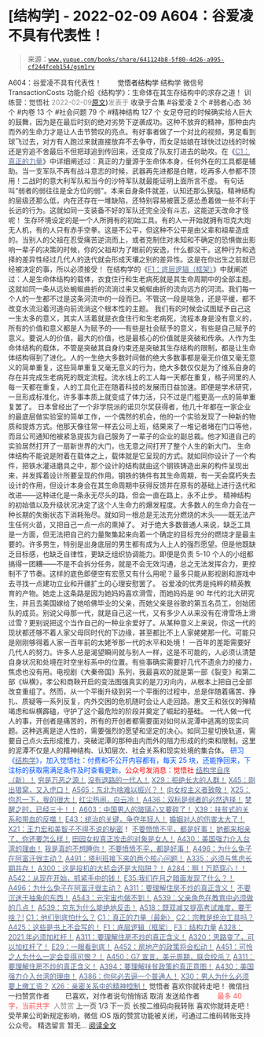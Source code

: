 # [结构学] - 2022-02-09 A604：谷爱凌不具有代表性！

> 来源：[`www.yuque.com/books/share/641124b8-5f80-4d26-a995-cf244fceb154/gsm1rv`](https://www.yuque.com/books/share/641124b8-5f80-4d26-a995-cf244fceb154/gsm1rv)

<ne-p id="520f42f3293818f927861ebbd5b15da4_p_0" data-lake-id="520f42f3293818f927861ebbd5b15da4_p_0"><ne-text id="u20725179" style="color: rgb(51, 51, 51);">A604：谷爱凌不具有代表性！</ne-text></ne-p> <ne-p id="0dfc7416dabc71f0500f36471f2cd32d" data-lake-id="0dfc7416dabc71f0500f36471f2cd32d"><ne-text id="u2d542ed8" ne-fontsize="12" style="color: rgb(255, 255, 255);">原创</ne-text><ne-text id="uc4f852fb" ne-fontsize="14">觉悟者</ne-text><ne-text id="u274df675" ne-fontsize="14">结构学</ne-text></ne-p> <ne-p id="d1f381106eb18c12419089c4d5c6c93a" data-lake-id="d1f381106eb18c12419089c4d5c6c93a"><ne-text id="u3c4d7fcc" ne-fontsize="14" ne-bold="true" style="color: rgb(51, 51, 51);">结构学</ne-text></ne-p> <ne-p id="7d6d67ff089dce9a3c790b43b34842ef" data-lake-id="7d6d67ff089dce9a3c790b43b34842ef"><ne-text id="udd48fa4b" ne-fontsize="14" style="color: rgb(51, 51, 51);">微信号</ne-text><ne-text id="u92aad5a3" ne-fontsize="14" style="color: rgb(51, 51, 51);">TransactionCosts</ne-text></ne-p> <ne-p id="3644223e8f2f98c6021dd23dc7c4708a" data-lake-id="3644223e8f2f98c6021dd23dc7c4708a"><ne-text id="u2f3159c8" ne-fontsize="14" style="color: rgb(51, 51, 51);">功能介绍</ne-text><ne-text id="u6f04ce1f" ne-fontsize="14" style="color: rgb(51, 51, 51);">《结构学》：生命体在其生存结构中的求存之道！ 训练营：觉悟社</ne-text></ne-p> <ne-p id="d7b29a7bda6039287215f0efd9fdaa60" data-lake-id="d7b29a7bda6039287215f0efd9fdaa60"><ne-text id="uc245ac34" style="color: rgb(140, 140, 140);">2022-02-09</ne-text>[<ne-text id="u905645fe" ne-fontsize="14">原文</ne-text>](https://mp.weixin.qq.com/s?__biz=MzIzMDYwOTM0Mg==&mid=2247486966&idx=1&sn=d895c3dd73e7225c522a5a4f7190360b&chksm=e8b19527dfc61c314036b478cec8f7718de3ce7d42f2b167241cd1bfba9f5992c15e9c36252d#rd))<ne-text id="u2ec0c6c9" ne-fontsize="14" style="color: rgb(140, 140, 140);">发表于</ne-text></ne-p> <ne-p id="7e6ca3120f6e06c46208e5f6e92df380" data-lake-id="7e6ca3120f6e06c46208e5f6e92df380"><ne-text id="u683c4a0b" style="color: rgb(51, 51, 51);">收录于合集</ne-text></ne-p> <ne-p id="52fe2901dcfeb8ffd5c6550ea3f1e429" data-lake-id="52fe2901dcfeb8ffd5c6550ea3f1e429"><ne-text id="u44882c20" style="color: rgb(51, 51, 51);">#谷爱凌 2 个</ne-text></ne-p> <ne-p id="2d959903e8e51e3474cd0b7da34cb102" data-lake-id="2d959903e8e51e3474cd0b7da34cb102"><ne-text id="ua6e49778" style="color: rgb(51, 51, 51);">#弱者心态 36 个</ne-text></ne-p> <ne-p id="f1b75b897ef05ccde48ee9357b05ec18" data-lake-id="f1b75b897ef05ccde48ee9357b05ec18"><ne-text id="ua1b8b30f" style="color: rgb(51, 51, 51);">#内卷 13 个</ne-text></ne-p> <ne-p id="d59dac687099d281688d087fcc1c21f5" data-lake-id="d59dac687099d281688d087fcc1c21f5"><ne-text id="uc057d778" style="color: rgb(51, 51, 51);">#社会问题 79 个</ne-text></ne-p> <ne-p id="b1d11bc250607e25050926253c47dcea" data-lake-id="b1d11bc250607e25050926253c47dcea"><ne-text id="uf3fae232" style="color: rgb(51, 51, 51);">#精神结构 127 个</ne-text></ne-p> <ne-p id="e5995e69f0fc8eda21f30c263e92e3bc" data-lake-id="e5995e69f0fc8eda21f30c263e92e3bc"><ne-text id="ue820540a" style="color: rgb(51, 51, 51);">女足夺冠的时候确实给人巨大的鼓舞，因为是在最后时刻的绝对劣势下逆袭成功。这种不放弃的精神，那种由内而外的生命力才是让人击节赞叹的亮点。有好事者做了一个对比的视频，男足看到球飞过去，对方有人跑过来就直接放弃不去争夺，而女足姑娘在球快过边线的时候还是穷追不舍最后不但把球追到传回来，还变成了队友打进去的助攻。在《</ne-text>[<ne-text id="uf26ec873" style="color: rgb(87, 107, 149);">C1：真正的力量</ne-text>](http://mp.weixin.qq.com/s?__biz=MzAxNDk1NjI2Mw==&mid=2247485209&idx=1&sn=d7b335d2c9632363c72de85ce7834b3e&chksm=9b8a2491acfdad87ae308d74534ec4def57980a2b1db88ffe56ac03e4d76ea55e7eab2343097&scene=21#wechat_redirect)<ne-text id="u066ac283" style="color: rgb(51, 51, 51);">》中详细阐述过：真正的力量源于生命体本身，任何外在的工具都是辅助。当一支军队不再有战斗意志的时候，武器再先进都是白瞎，吃再多人参都不顶用！二战时的意大利军队和当今的沙特军队就最能证明上面所言不虚。</ne-text></ne-p> <ne-p id="4f69cb2379bb36a7ed0f245195329e6b" data-lake-id="4f69cb2379bb36a7ed0f245195329e6b"><ne-text id="u67a08413" style="color: rgb(51, 51, 51);">有句话叫“弱者的弱往往是全方位的弱"。本来自身条件就差，认知还那么狭隘，精神结构的层级还那么低，内在还存在一堆缺陷，还特别容易被匮乏感怂恿着做一些不利于长远的行为。这就如同一支装备不好的军队还完全没有斗志，这能逆天改命才怪呢！</ne-text></ne-p> <ne-p id="97b4c7e944d29abde46fc4badc5f9498" data-lake-id="97b4c7e944d29abde46fc4badc5f9498"><ne-text id="uce1b9807" style="color: rgb(51, 51, 51);">生存环境设定的是一个人所拥有的初始工具。有的人一开始就拥有坦克大炮无人机，有的人只有赤手空拳。这是不公平，但这种不公平是由父辈和祖辈造成的。当别人的父祖在忍受痛苦逆流而上，或者克制住对未知和不确定的恐惧做出影响一辈子的决策的时候，你的父祖却为了眼前的安逸，什么都没干。这种行为和选择的差异性经过几代人的迭代就会形成天壤之别的差异性。这是在你出生之前就已经被决定的事，所以必须接受！</ne-text></ne-p> <ne-p id="ba3a485b98ce005c5267307be7ed6af3" data-lake-id="ba3a485b98ce005c5267307be7ed6af3"><ne-text id="u11eb31aa" style="color: rgb(51, 51, 51);">在结构学的《</ne-text>[<ne-text id="ube9ee447" style="color: rgb(87, 107, 149);">F1：底层逻辑（框架）</ne-text>](http://mp.weixin.qq.com/s?__biz=MzAxNDk1NjI2Mw==&mid=2247485072&idx=1&sn=83d919c9e3bf71d25978a97c8d4c8aa6&chksm=9b8a2518acfdac0ea8a0f84382cc7c0a26d1ac3664d76c6365aee67ac4ebcac1bf280c060249&scene=21#wechat_redirect)<ne-text id="ubaab27fd" style="color: rgb(51, 51, 51);">》中就阐述过：人是生命体结构的载体，衣食住行和生老病死就是其生命周期中的全部主题。这就如同一条从远处蜿蜒曲折的流淌过来又蜿蜒曲折的流向远方的河流。我们每一个人的一生都不过是这条河流中的一段而已。不管这一段是喘急，还是平缓，都不改变水流沿着河道向前流淌这个根本性的主题。</ne-text></ne-p> <ne-p id="dd476ff855e702a9022c7cf38ca30cb5" data-lake-id="dd476ff855e702a9022c7cf38ca30cb5"><ne-text id="ufc5a977f" style="color: rgb(51, 51, 51);">我们有的时候会试图赋予自己这一生太多的意义，其实人活着就是衣食住行和生老病死，流程本身是没有意义的，所有的价值和意义都是人为赋予的——有些是社会赋予的意义，有些是自己赋予的意义。要说人的价值，最大的价值，也是最核心的价值就是突破和传承。人作为生命体结构的载体，不管是突破其自身约束还是突破其生存结构的限制，都是让生命体结构得到了进化。人的一生绝大多数时间做的绝大多数事都是毫无价值又毫无意义的简单重复，这些简单重复又毫无意义的行为，绝大多数仅仅是为了维系自身的存在并完成生老病死的既定流程。流水线上的工人每一天都在重复，格子间里的人每一天都在重复，人的工具化正在随着科技的发展而日益加速。即便是学术研究，一旦形成标准化，许多事本质上就变成了体力活，只不过是门槛更高一点的简单重复罢了。</ne-text></ne-p> <ne-p id="d4e179099d2ceee4193336c07ef8fd48" data-lake-id="d4e179099d2ceee4193336c07ef8fd48"><ne-text id="u454aebf3" style="color: rgb(51, 51, 51);">日本曾经出了一个非学院派的诺贝尔奖获得者，他几十年都在一家企业的最底层做实验室的简单工作，一个偶然的机会，他的一个实验发现了一种新的物质和提炼方式。他那天像往常一样去公司上班，结果来了一堆记者堵在门口等他，而且公司通知他被紧急提拔为自己服务了一辈子的企业的副总裁。他才知道自己的实验居然打开了一扇新世界的大门，也无意之间打开了整个人生的新大门。</ne-text></ne-p> <ne-p id="00b3dfcf39656472d28ab71be64880a5" data-lake-id="00b3dfcf39656472d28ab71be64880a5"><ne-text id="ud6c72892" style="color: rgb(51, 51, 51);">生命体结构不能说是附着在载体之上，载体就是它呈现的方式。就如同你设计了一个构件，把铁水灌进磨具之中，那个设计的结构就由这个钢铁铸造出来的构件呈现出来，并发挥着设计所要呈现的作用。钢铁的铸件有其生命周期，有一天会腐朽失去设计的作用，但设计本身会在其生命周期中获得反馈并在原有的基础上进行迭代和改进——这种进化是一条永无尽头的路，但会一直在路上，永不止步。</ne-text></ne-p> <ne-p id="730bf7a79de370e4fd4de4a7d63ff468" data-lake-id="730bf7a79de370e4fd4de4a7d63ff468"><ne-text id="u3571173e" style="color: rgb(51, 51, 51);">精神结构的初始值以及升级状况决定了这个人生命力的爆发程度。大多数人的生命力会在一种长期的失衡状态下消耗殆尽。就如同一根总是无法充分燃烧的木头——既无法产生任何火苗，又把自己一点一点的熏掉了。</ne-text></ne-p> <ne-p id="8ba4dbc530da76bc0ed850e096d299d7" data-lake-id="8ba4dbc530da76bc0ed850e096d299d7"><ne-text id="u2e92f7f6" style="color: rgb(51, 51, 51);">对于绝大多数普通人来说，缺乏工具是一方面，但无法把自己的力量聚集起来向着一个确定的目标充分的燃烧才是最主要的。许多男生，特别是出身底层的男生都有成为人上人的强烈愿望。但是他既缺乏目标感，也缺乏自律性，更缺乏组织协调能力。即便是负责 5-10 个人的小组都搞得一团糟——不是不会拆分任务，就是不会无效沟通，总之无法发挥合力，更控制不了节奏。这样的底色即便空有宏愿又有什么用呢？最多只能从影视剧和游戏中去寻找一点建功立业和开疆扩土的心理安慰罢了。</ne-text></ne-p> <ne-p id="8ad83989a757e860e0922e8bae7fe2b2" data-lake-id="8ad83989a757e860e0922e8bae7fe2b2"><ne-text id="ufa38e53d" style="color: rgb(51, 51, 51);">谷爱凌的优秀是纯粹的精英教育的产物。她走上这条路是因为她妈妈喜欢滑雪，而她妈妈是 90 年代的北大研究生，并且去美国嫁给了她哈佛毕业的父亲，而她父亲是谷歌的第五名员工，创始团队的成员。别说父母那一代，就是自己这一代，又有多少人从来没有在滑雪场上滑过雪？更别说把这个当作自己的一种业余爱好了。从某种意义上来说，你这一代的现状都还够不着人家父母同时代的下边缘，甚至都比不上人家姥姥那一代。可能只是刚刚够得着人家一百年前的太姥爷那一代的水平和处境！</ne-text></ne-p> <ne-p id="d8d4cd73e03f6a4742d720bf4b741ee9" data-lake-id="d8d4cd73e03f6a4742d720bf4b741ee9"><ne-text id="u31715e95" style="color: rgb(51, 51, 51);">一百年的差距需要好几代人的努力。许多人总是渴望瞬间就与别人一样，这是不可能的，人必须认清楚自身状况和处境在时空坐标系中的位置。有些事确实需要好几代不遗余力的接力，焦虑也没有用。电视剧《大秦帝国》系列，我最喜欢的就是第一部《裂变》和第二部《纵横》，孝公和商鞅开启的变法图强真实的是刀刃向内，从根本上把自己全部改变重组了。然而，从一个平衡升级到另一个平衡的过程中，总是伴随着痛苦、挣扎、质疑等一系列反复，内外交困的危机随时会让人走回路。惠文王和张仪的殚精竭虑和纵横霹磕，守护了这个最危险的阶段并奠定了崛起的基础。</ne-text></ne-p> <ne-p id="0db53f3f7b901f6960ccb9d22a30d639" data-lake-id="0db53f3f7b901f6960ccb9d22a30d639"><ne-text id="u8bf48f08" ne-bold="true" style="color: rgb(51, 51, 51);">一代人做一代人的事，开创者是痛苦的，所有的开创者都需要面对如何从泥潭中逃离的现实问题。这种逃离是逆人性的，需要强烈的愿望和坚定的决心。如同卫星切换轨道，需要自己点火去形成推力，突破泥潭的那种由内而外的阻力形成的约束和限制。这里的泥潭不仅是人的精神结构、认知层次、社会关系和现实处境的集合体。</ne-text></ne-p> <ne-p id="d13e1fc14aa45de0a621cf876d592853" data-lake-id="d13e1fc14aa45de0a621cf876d592853"><ne-text id="u59389688" ne-bold="true" style="color: rgb(0, 82, 255);">研习《</ne-text>[<ne-text id="ua1c6e160" ne-bold="true" style="color: rgb(87, 107, 149);">结构学</ne-text>](https://mp.weixin.qq.com/mp/appmsgalbum?action=getalbum&album_id=1318317199878225920&__biz=MzAxNDk1NjI2Mw==#wechat_redirect)<ne-text id="u72b18d0d" ne-bold="true" style="color: rgb(0, 82, 255);">》，加入觉悟社：付费和不公开内容都有，每天 25 块，还能挣回来，下注标的获取需满足条件及时查看更新。</ne-text><ne-text id="u4453a535" ne-bold="true" style="color: rgb(255, 0, 0);">公众号发消息：觉悟社</ne-text></ne-p>  <ne-p id="2013de720f57aa74e5446dad0f7c785b" data-lake-id="2013de720f57aa74e5446dad0f7c785b"><ne-card data-card-name="image" data-card-type="inline" id="bSBaR" data-event-boundary="card" style="color: rgb(51, 51, 51);"><ne-p id="52359d1e2674d2cc56b759218c8d6627" data-lake-id="52359d1e2674d2cc56b759218c8d6627">[<ne-text id="u6c4a751b" ne-bold="true" style="color: rgb(87, 107, 149);">结构学自序（新）！</ne-text>](http://mp.weixin.qq.com/s?__biz=MzIzMDYwOTM0Mg==&mid=2247485283&idx=1&sn=aa2b8554b8e5040f8f959636feaa06a3&chksm=e8b19fb2dfc616a430aa381b8da0815311244e694a69809cd92d0602ac34cfe5f1f419b3745e&scene=21#wechat_redirect)</ne-p> <ne-p id="f3ed8cee5a80ef1076c38d0eef31e636" data-lake-id="f3ed8cee5a80ef1076c38d0eef31e636">[<ne-text id="ue6d319ee" style="color: rgb(87, 107, 149);">穷是万恶之源！</ne-text>](http://mp.weixin.qq.com/s?__biz=MzAxNDk1NjI2Mw==&mid=2247483823&idx=1&sn=e54ebe9891b302dc0bf1815c76ccf8b7&chksm=9b8a2227acfdab31a05e273addd9159d4b8263d58d3c58bf214841c8189157519719c3427306&scene=21#wechat_redirect)</ne-p> <ne-p id="d48016337382b954d15fc00b7192b5ff" data-lake-id="d48016337382b954d15fc00b7192b5ff">[<ne-text id="ua469d6d2" style="color: rgb(87, 107, 149);">没有退路的一代人！</ne-text>](http://mp.weixin.qq.com/s?__biz=MzAxNDk1NjI2Mw==&mid=2247486533&idx=1&sn=a0d5cce0656aad467148e0642eb85a00&chksm=9b8a2fcdacfda6db79857186e953a089baf1fb678b2b071cf101c5a26e7fb9768474c94243ca&scene=21#wechat_redirect)</ne-p> <ne-p id="d91b062a063a8c89cf5ddc3f797f8ab9" data-lake-id="d91b062a063a8c89cf5ddc3f797f8ab9">[<ne-text id="u253f4776" style="color: rgb(87, 107, 149);">X29：拒绝长大的人群！</ne-text>](http://mp.weixin.qq.com/s?__biz=MzAxNDk1NjI2Mw==&mid=2247487734&idx=1&sn=406322eea52d5ed24ebaf979fdf714c1&chksm=9b8a337eacfdba688c7e6a511a417ec4d9a03b13d1bdb5c91e6ef37e9a7b747460354e0b0e8e&scene=21#wechat_redirect)</ne-p> <ne-p id="bd80f52d1e58c191a1ff81258cec1d90" data-lake-id="bd80f52d1e58c191a1ff81258cec1d90">[<ne-text id="u2f13bf89" style="color: rgb(87, 107, 149);">X45：刚出狼窝，又入虎口！</ne-text>](http://mp.weixin.qq.com/s?__biz=MzIzMDYwOTM0Mg==&mid=2247486954&idx=1&sn=64057c0c18082933600be972c2031139&chksm=e8b1953bdfc61c2df1b3c17fe8416e975e6f3a2bece068540adc6de643aa8e670b0393ba5c1d&scene=21#wechat_redirect)</ne-p> <ne-p id="b64d1d9aa493fbd7cccdf618cce02671" data-lake-id="b64d1d9aa493fbd7cccdf618cce02671">[<ne-text id="u4c5fe67b" style="color: rgb(87, 107, 149);">A565：东北为啥难以振兴？！</ne-text>](http://mp.weixin.qq.com/s?__biz=MzAxNDk1NjI2Mw==&mid=2247487834&idx=1&sn=15ef2b4f3f81c4a67f5bc0256f5cb776&chksm=9b8a32d2acfdbbc4cd9c76535f994c4bb53ad6b3e74f367231b7e7465a88541ec7bb77237c42&scene=21#wechat_redirect)</ne-p> <ne-p id="ed0e158c61da7ca8ea6dc7d656ce4b54" data-lake-id="ed0e158c61da7ca8ea6dc7d656ce4b54">[<ne-text id="ua49b5596" style="color: rgb(87, 107, 149);">向女权主义者致敬！</ne-text>](http://mp.weixin.qq.com/s?__biz=MzIzMDYwOTM0Mg==&mid=2247485914&idx=1&sn=cb260e0cec6b1e24661013278d412581&chksm=e8b1910bdfc6181d9f5f293493e2505dcec25647d0521d5ec62f92be5e32c04d0927583b6eb1&scene=21#wechat_redirect)</ne-p> <ne-p id="8de6a5d3c94a189f37f54394c517870f" data-lake-id="8de6a5d3c94a189f37f54394c517870f">[<ne-text id="u849d30ce" ne-bold="true" style="color: rgb(87, 107, 149);">X25：你忍一下，我的很大！</ne-text>](http://mp.weixin.qq.com/s?__biz=MzAxNDk1NjI2Mw==&mid=2247487691&idx=1&sn=25bf18fb0375ec81c4b02f06b4829131&chksm=9b8a3343acfdba55113abce1ada59a203e08f7fee28d62767bfede2ce6e1bf3ace451af06adf&scene=21#wechat_redirect)</ne-p> <ne-p id="f0ac0ec0cd55bdf00afb7d80f024fe05" data-lake-id="f0ac0ec0cd55bdf00afb7d80f024fe05">[<ne-text id="u86da66eb" ne-bold="true" style="color: rgb(87, 107, 149);">红尘热闹，白云冷！</ne-text>](http://mp.weixin.qq.com/s?__biz=MzAxNDk1NjI2Mw==&mid=2247486913&idx=1&sn=6b387c24eb6d5e30ed150e13eded77a1&chksm=9b8a2e49acfda75fdfcfe0a7770792cdd85568a9ecb1bd9b67508b29df853aaba08bf27356d5&scene=21#wechat_redirect)</ne-p> <ne-p id="c6d891a53c78e3aef3512a378d0f5a94" data-lake-id="c6d891a53c78e3aef3512a378d0f5a94">[<ne-text id="u72e0fff5" ne-bold="true" style="color: rgb(87, 107, 149);">A436：双标是弱者的必然选择！</ne-text>](http://mp.weixin.qq.com/s?__biz=MzIzMDYwOTM0Mg==&mid=2247485909&idx=1&sn=c64a96a6f11c7ff756ce005441035200&chksm=e8b19104dfc61812546950789d22fe83ba04b34c72337fb6dc6041ec4dfa6c2c9ec3005f80c5&scene=21#wechat_redirect)</ne-p> <ne-p id="7a7fb1995086540b374e4ed53127f50f" data-lake-id="7a7fb1995086540b374e4ed53127f50f">[<ne-text id="ud59dbda3" ne-bold="true" style="color: rgb(87, 107, 149);">梦醒之时，已经三十！</ne-text>](http://mp.weixin.qq.com/s?__biz=MzIzMDYwOTM0Mg==&mid=2247484378&idx=1&sn=e3a058584a13d7a5267315113964280d&chksm=e8b19b0bdfc6121df4af4b77d2d826fd0f4132ccfdee48132ce8cf86eb1ba45b898be83d1dc7&scene=21#wechat_redirect)[<ne-text id="u6bde809f" style="color: rgb(87, 107, 149);">！</ne-text>](http://mp.weixin.qq.com/s?__biz=MzAxNDk1NjI2Mw==&mid=2247486952&idx=1&sn=698aec6916d2eca5e758c25c4c634346&chksm=9b8a2e60acfda776b80a4f2f0d5c2fe4921fc821cdf029fa9d2fdc52fd708fc5a0b980d5d3d0&scene=21#wechat_redirect)</ne-p> <ne-p id="d44e6091456fe97503a80ed1ef6f6b4e" data-lake-id="d44e6091456fe97503a80ed1ef6f6b4e">[<ne-text id="u4b53cd64" style="color: rgb(87, 107, 149);">A603：中国男人的玻璃心又要碎了！</ne-text>](http://mp.weixin.qq.com/s?__biz=MzIzMDYwOTM0Mg==&mid=2247486952&idx=1&sn=133e1c02134415ac15a0f76599bf969c&chksm=e8b19539dfc61c2f0addaa34fd5564165dffd65bfe9f4c62446cff56e4375bd69d303ba66a73&scene=21#wechat_redirect)</ne-p> <ne-p id="6a66a819e461d2ac410de9bd1c70e69e" data-lake-id="6a66a819e461d2ac410de9bd1c70e69e">[<ne-text id="u8b2555cc" style="color: rgb(87, 107, 149);">X39：扶贫式的关系和带血的反噬！</ne-text>](http://mp.weixin.qq.com/s?__biz=MzAxNDk1NjI2Mw==&mid=2247487823&idx=1&sn=2add0df28f12101176ece7bbdd18f01b&chksm=9b8a32c7acfdbbd1c06dcbfe21683ef82c6770a1ca7f1035833f7a6683dba546fced92103560&scene=21#wechat_redirect)</ne-p> <ne-p id="0721b09e1672f524296e3ea26c12a576" data-lake-id="0721b09e1672f524296e3ea26c12a576">[<ne-text id="u5eef4609" style="color: rgb(87, 107, 149);">E43：统治的关键，争夺年轻人！</ne-text>](http://mp.weixin.qq.com/s?__biz=MzAxNDk1NjI2Mw==&mid=2247487815&idx=1&sn=84f963d6fb37f4f4ae70bb92b60488ae&chksm=9b8a32cfacfdbbd9aeb7089e2d38899684a97159afe1b1f220e3ca472cc321442bf52e5606dd&scene=21#wechat_redirect)</ne-p> <ne-p id="a81707add4b179bbec8c515dbec534c6" data-lake-id="a81707add4b179bbec8c515dbec534c6">[<ne-text id="u08db101f" style="color: rgb(87, 107, 149);">婚姻对人的伤害太大了！</ne-text>](http://mp.weixin.qq.com/s?__biz=MzAxNDk1NjI2Mw==&mid=2247487796&idx=1&sn=d28ec342a60e8f8e74c96b548770eb7d&chksm=9b8a32bcacfdbbaaa3c33780116e1353dadb8f5bcdc93ce019a77554980c845e8319c4f432b4&scene=21#wechat_redirect)</ne-p> <ne-p id="ccf435ec16018745ad70216c0619816a" data-lake-id="ccf435ec16018745ad70216c0619816a">[<ne-text id="u481aa1e2" style="color: rgb(87, 107, 149);">X21：王力宏和美智子不得不说的秘密</ne-text>](http://mp.weixin.qq.com/s?__biz=MzAxNDk1NjI2Mw==&mid=2247487666&idx=1&sn=433b7a0997c277c09f3605796de5551e&chksm=9b8a333aacfdba2c584b5a5d0dacbd731be4e8789e0f949f8b2ea15507f108b465eb9e3ceafb&scene=21#wechat_redirect)<ne-text id="uc5b290c4" style="color: rgb(51, 51, 51);">！</ne-text></ne-p> <ne-p id="e20e5b71cd8bb8ee9925c88223fc0ea0" data-lake-id="e20e5b71cd8bb8ee9925c88223fc0ea0">[<ne-text id="u19dddca0" ne-bold="true" style="color: rgb(87, 107, 149);">不要愤愤不平，都是好事！</ne-text>](http://mp.weixin.qq.com/s?__biz=MzAxNDk1NjI2Mw==&mid=2247487130&idx=1&sn=b21138d85455f5692aaf039038c78342&chksm=9b8a2d12acfda404a2b67fe4d446ee0f2805ad64a8b8004902934600fd731191e140df6ac19a&scene=21#wechat_redirect)</ne-p> <ne-p id="769579d57ef9b006b94890898f66e45f" data-lake-id="769579d57ef9b006b94890898f66e45f">[<ne-text id="u0ff3b323" ne-bold="true" style="color: rgb(87, 107, 149);">她都来相亲了，你还要怎么样！</ne-text>](http://mp.weixin.qq.com/s?__biz=MzAxNDk1NjI2Mw==&mid=2247486952&idx=1&sn=698aec6916d2eca5e758c25c4c634346&chksm=9b8a2e60acfda776b80a4f2f0d5c2fe4921fc821cdf029fa9d2fdc52fd708fc5a0b980d5d3d0&scene=21#wechat_redirect)</ne-p> <ne-p id="a467dd54411092e779f1920b3337179f" data-lake-id="a467dd54411092e779f1920b3337179f">[<ne-text id="u31ee411e" ne-bold="true" style="color: rgb(87, 107, 149);">田园女权真正攻击的对象是女人！</ne-text>](http://mp.weixin.qq.com/s?__biz=MzIzMDYwOTM0Mg==&mid=2247486412&idx=1&sn=5dd3e8b2a759838d739e6d61ebab2eab&chksm=e8b1931ddfc61a0bf6f81cd2a9a9232ea8ce86528a8eea66c6635180e8678b819ebb38b4cb86&scene=21#wechat_redirect)</ne-p> <ne-p id="d0add5250b2863bc476daf96e92f557d" data-lake-id="d0add5250b2863bc476daf96e92f557d">[<ne-text id="ucd0b7f79" ne-bold="true" style="color: rgb(87, 107, 149);">A430：美国强力介入台湾的理由！</ne-text>](http://mp.weixin.qq.com/s?__biz=MzIzMDYwOTM0Mg==&mid=2247486587&idx=1&sn=e14d4403bb13c441596f09add1b5f27c&chksm=e8b194aadfc61dbcab0c1d70249910161f8c77b0163ac8278dfe5c2f817d2bb2a3ac3e7ddf89&scene=21#wechat_redirect)</ne-p> <ne-p id="43e8efa33d724919403b61ec50b6f2b5" data-lake-id="43e8efa33d724919403b61ec50b6f2b5">[<ne-text id="ua2e944ab" style="color: rgb(87, 107, 149);">我是真的不想睡你！</ne-text>](http://mp.weixin.qq.com/s?__biz=MzAxNDk1NjI2Mw==&mid=2247487023&idx=1&sn=66d63e9f199deee86afff0f76a959c91&chksm=9b8a2da7acfda4b17ebf27c87c446049d0b8c557303b850a69ac971d8cdfcc91e41c0e6d3fcb&scene=21#wechat_redirect)</ne-p> <ne-p id="2a8de45a5d84311f28a4b253ca3fa4ef" data-lake-id="2a8de45a5d84311f28a4b253ca3fa4ef">[<ne-text id="u2d414943" style="color: rgb(87, 107, 149);">不要愤愤不平，都是好事！</ne-text>](http://mp.weixin.qq.com/s?__biz=MzAxNDk1NjI2Mw==&mid=2247487130&idx=1&sn=b21138d85455f5692aaf039038c78342&chksm=9b8a2d12acfda404a2b67fe4d446ee0f2805ad64a8b8004902934600fd731191e140df6ac19a&scene=21#wechat_redirect)</ne-p> <ne-p id="9dbf4c3a40885d8f3b3c089e87e1876d" data-lake-id="9dbf4c3a40885d8f3b3c089e87e1876d">[<ne-text id="uf8a2e13a" ne-bold="true" style="color: rgb(87, 107, 149);">A496：为什么兔子在阿富汗很主动？</ne-text>](http://mp.weixin.qq.com/s?__biz=MzIzMDYwOTM0Mg==&mid=2247486278&idx=1&sn=40d09857088bebd3c70bec1c7a500f06&chksm=e8b19397dfc61a810125242c8e395330f934390eb50bd54053ecd3f31ddc91de4e429c0f693a&scene=21#wechat_redirect)</ne-p> <ne-p id="fa4ffb1faad0a04638b2462991fa04c3" data-lake-id="fa4ffb1faad0a04638b2462991fa04c3">[<ne-text id="u4af47b17" ne-bold="true" style="color: rgb(87, 107, 149);">A491：塔利班接下来的两个核心问题！</ne-text>](http://mp.weixin.qq.com/s?__biz=MzAxNDk1NjI2Mw==&mid=2247487097&idx=1&sn=fd7abf4ba489928b7b810d20cbec7dc9&chksm=9b8a2df1acfda4e7ce05f7c03df131e9d266d960945c436b89b871744b21cc352bf3cb668486&scene=21#wechat_redirect)</ne-p> <ne-p id="e1e3ffdad7c6d1eb8ddb0b92d082b943" data-lake-id="e1e3ffdad7c6d1eb8ddb0b92d082b943">[<ne-text id="ub57084ad" ne-bold="true" style="color: rgb(87, 107, 149);">A335：必须与焦虑长期共存！</ne-text>](http://mp.weixin.qq.com/s?__biz=MzIzMDYwOTM0Mg==&mid=2247485165&idx=1&sn=f3f0957c63fa549b288f00c8b117162e&chksm=e8b19e3cdfc6172a188000afd2b522144a04ba774169824cad2067d93b5365537ff0644f6b9f&scene=21#wechat_redirect)</ne-p> <ne-p id="e1304391c12bae36c68fd4ff031554f9" data-lake-id="e1304391c12bae36c68fd4ff031554f9">[<ne-text id="u6bcf9f84" ne-bold="true" style="color: rgb(87, 107, 149);">A300：这是投机的大机会还是大陷阱？！</ne-text>](http://mp.weixin.qq.com/s?__biz=MzIzMDYwOTM0Mg==&mid=2247484882&idx=1&sn=b103029f41e3aede94e1a45d035cd9ac&chksm=e8b19d03dfc614153863f37ca3f9204b451e2c02ad5ca8680c120e2458e628e5329c76b2d42c&scene=21#wechat_redirect)</ne-p> <ne-p id="1884121704b8685c7e77a1d717967e9e" data-lake-id="1884121704b8685c7e77a1d717967e9e">[<ne-text id="u780ee9aa" ne-bold="true" style="color: rgb(87, 107, 149);">A284：啊！万箭穿心！！</ne-text>](http://mp.weixin.qq.com/s?__biz=MzIzMDYwOTM0Mg==&mid=2247484966&idx=1&sn=a814f2c1b14425d45f9921f7c08bcec5&chksm=e8b19ef7dfc617e131146f6675328e5088faaae0daa64da92af48b28c8cf19aedceb7a43e40b&scene=21#wechat_redirect)</ne-p> <ne-p id="88814adc4c04acdbe0b9a3c40ed64d90" data-lake-id="88814adc4c04acdbe0b9a3c40ed64d90">[<ne-text id="udb213c91" ne-bold="true" style="color: rgb(87, 107, 149);">A542：从现在开始，抓紧手中的钱！</ne-text>](http://mp.weixin.qq.com/s?__biz=MzIzMDYwOTM0Mg==&mid=2247486640&idx=1&sn=a96afa7d2b698e33240735ea8d7671f7&chksm=e8b19461dfc61d77a4afce11ecc7558b8d7ff5d495a78bcb609e3eed5c70bcbed5f3d6a66023&scene=21#wechat_redirect)</ne-p> <ne-p id="2546fb4868dbb7741812e78b0d4eb8a7" data-lake-id="2546fb4868dbb7741812e78b0d4eb8a7">[<ne-text id="u98a2509e" ne-bold="true" style="color: rgb(87, 107, 149);">E35:我们在月之暗面发现了什么？！</ne-text>](http://mp.weixin.qq.com/s?__biz=MzIzMDYwOTM0Mg==&mid=2247486632&idx=1&sn=170aeff87eb36dce354c8b2437f4b27f&chksm=e8b19479dfc61d6f08e6492954a528f20387fe2fa925747cf2b504d2bc69084f24495e972e41&scene=21#wechat_redirect)</ne-p> <ne-p id="e603f67be53339487261334360e0154e" data-lake-id="e603f67be53339487261334360e0154e">[<ne-text id="u987d4765" ne-bold="true" style="color: rgb(87, 107, 149);">A496：为什么兔子在阿富汗很主动？</ne-text>](http://mp.weixin.qq.com/s?__biz=MzIzMDYwOTM0Mg==&mid=2247486278&idx=1&sn=40d09857088bebd3c70bec1c7a500f06&chksm=e8b19397dfc61a810125242c8e395330f934390eb50bd54053ecd3f31ddc91de4e429c0f693a&scene=21#wechat_redirect)</ne-p> <ne-p id="0d5afdeaac7583d85ede8b69e4ccfc9f" data-lake-id="0d5afdeaac7583d85ede8b69e4ccfc9f">[<ne-text id="u5ee8d1d7" ne-bold="true" style="color: rgb(87, 107, 149);">A311：要理解住房不炒的真正含义！</ne-text>](http://mp.weixin.qq.com/s?__biz=MzIzMDYwOTM0Mg==&mid=2247484959&idx=1&sn=090583ec50bfd9febec1de463c2672f6&chksm=e8b19ecedfc617d8629080f6745c8de013cfe875de26eef6767b2d5c10782650223ed15f807b&scene=21#wechat_redirect)</ne-p> <ne-p id="527499a51eb34aff3ad35251b6f3a101" data-lake-id="527499a51eb34aff3ad35251b6f3a101">[<ne-text id="u22333e0a" style="color: rgb(87, 107, 149);">不要沉迷于抽象的东西！</ne-text>](http://mp.weixin.qq.com/s?__biz=MzAxNDk1NjI2Mw==&mid=2247487527&idx=1&sn=e24c2dd98e5f9883c8dce2a1e7bb80df&chksm=9b8a33afacfdbab921e90b3eafc3618176a35da53c53bb51f2ef2f9a98e87d05949a4b0ad69b&scene=21#wechat_redirect)</ne-p> <ne-p id="8b8b81cfd162631e3148ff3e4c59b516" data-lake-id="8b8b81cfd162631e3148ff3e4c59b516">[<ne-text id="uf11e122b" ne-bold="true" style="color: rgb(87, 107, 149);">A543：元宇宙也做不到！</ne-text>](http://mp.weixin.qq.com/s?__biz=MzAxNDk1NjI2Mw==&mid=2247487476&idx=1&sn=2e2f159d365f00117f8fd47d3ca062f9&chksm=9b8a2c7cacfda56a80b9243d42bc5faabe4622c27fb4f3edad16ca5de7242a9c1345056ee461&scene=21#wechat_redirect)</ne-p> <ne-p id="3fd0a398ce0f75183133b97a871e9a9f" data-lake-id="3fd0a398ce0f75183133b97a871e9a9f">[<ne-text id="ubb33128b" ne-bold="true" style="color: rgb(87, 107, 149);">A539：父亲角色在教育中必须做的几点！</ne-text>](http://mp.weixin.qq.com/s?__biz=MzAxNDk1NjI2Mw==&mid=2247487582&idx=1&sn=f4bac1092e8f45f6a86e662d8a68d556&chksm=9b8a33d6acfdbac0b4e01232406db5e9a315180b66b1bc830f17231f167d515d33408ff727b6&scene=21#wechat_redirect)</ne-p> <ne-p id="b6f2f381926dc7e13ef816ed35f49a45" data-lake-id="b6f2f381926dc7e13ef816ed35f49a45">[<ne-text id="ufad2cb5c" ne-bold="true" style="color: rgb(87, 107, 149);">A539：京东为什么能绝地反击！</ne-text>](http://mp.weixin.qq.com/s?__biz=MzIzMDYwOTM0Mg==&mid=2247486752&idx=1&sn=3a967e3288db5b7d924e36914086e534&chksm=e8b195f1dfc61ce7c971386eb678d7da286167d0f52fdd51989049844b0a550cc58e00552d2e&scene=21#wechat_redirect)</ne-p> <ne-p id="3842ba15423e7c598d2c19b3e4b8b84c" data-lake-id="3842ba15423e7c598d2c19b3e4b8b84c">[<ne-text id="ub240615f" ne-bold="true" style="color: rgb(87, 107, 149);">A518：既双减又提高考试难度，要干啥？!</ne-text>](http://mp.weixin.qq.com/s?__biz=MzIzMDYwOTM0Mg==&mid=2247486528&idx=1&sn=837ef39e3c0b47ac84d5096690555ae7&chksm=e8b19491dfc61d87292daf575c1e7c95b3f0543f313b65c7ad4ab369603833704304ec7451d7&scene=21#wechat_redirect)</ne-p> <ne-p id="a984fc870ec48a4d6ec65efbfe151e68" data-lake-id="a984fc870ec48a4d6ec65efbfe151e68">[<ne-text id="u99862367" style="color: rgb(87, 107, 149);">C1：他们到底怕什么？</ne-text>](http://mp.weixin.qq.com/s?__biz=MzAxNDk1NjI2Mw==&mid=2247483898&idx=1&sn=1b0a50386e9e89d2750dec717236f0aa&chksm=9b8a2272acfdab64235b35ee5e91b8cac6172144207251636e1345fc570aa1601f59eff7f442&scene=21#wechat_redirect)</ne-p> <ne-p id="cfa0581974d4ccd89f299e72fcc4de5b" data-lake-id="cfa0581974d4ccd89f299e72fcc4de5b">[<ne-text id="ude78735b" style="color: rgb(87, 107, 149);">C1：真正的力量（最新）</ne-text>](http://mp.weixin.qq.com/s?__biz=MzAxNDk1NjI2Mw==&mid=2247485209&idx=1&sn=d7b335d2c9632363c72de85ce7834b3e&chksm=9b8a2491acfdad87ae308d74534ec4def57980a2b1db88ffe56ac03e4d76ea55e7eab2343097&scene=21#wechat_redirect)</ne-p> <ne-p id="70b5ceb42f1b18c6fe4a16460abcd5d1" data-lake-id="70b5ceb42f1b18c6fe4a16460abcd5d1">[<ne-text id="ub316dea6" style="color: rgb(87, 107, 149);">C2：宗教是统治工具吗？</ne-text>](http://mp.weixin.qq.com/s?__biz=MzAxNDk1NjI2Mw==&mid=2247483901&idx=1&sn=f5d9f8c7bd84370c79adae921351e813&chksm=9b8a2275acfdab63fde093d76ff82e01d0e2fd43ea675f77fd17fd51a15873d4d10499f5338d&scene=21#wechat_redirect)</ne-p> <ne-p id="ace698f25e38b645d0c4f19bd00ad09e" data-lake-id="ace698f25e38b645d0c4f19bd00ad09e">[<ne-text id="ud78c566f" ne-bold="true" style="color: rgb(87, 107, 149);">A425：这些是书上不会写的！</ne-text>](http://mp.weixin.qq.com/s?__biz=MzIzMDYwOTM0Mg==&mid=2247485662&idx=1&sn=1a8617a9ebd44891c112f3b3f6762f8a&chksm=e8b1900fdfc6191942a3ec1399a47af7cd44582c369a4e6211b0bd114d934785bf0c20fc09ab&scene=21#wechat_redirect)</ne-p> <ne-p id="a8992270455091f828d05b172b0d58c7" data-lake-id="a8992270455091f828d05b172b0d58c7">[<ne-text id="uc3fe89eb" style="color: rgb(87, 107, 149);">F1：底层逻辑（框架）</ne-text>](http://mp.weixin.qq.com/s?__biz=MzAxNDk1NjI2Mw==&mid=2247485072&idx=1&sn=83d919c9e3bf71d25978a97c8d4c8aa6&chksm=9b8a2518acfdac0ea8a0f84382cc7c0a26d1ac3664d76c6365aee67ac4ebcac1bf280c060249&scene=21#wechat_redirect)</ne-p> <ne-p id="83d01cbb9c7e70103228a26deb83f322" data-lake-id="83d01cbb9c7e70103228a26deb83f322">[<ne-text id="u94a9292e" style="color: rgb(87, 107, 149);">F3：结构力量</ne-text>](http://mp.weixin.qq.com/s?__biz=MzAxNDk1NjI2Mw==&mid=2247484256&idx=1&sn=f10d9c530bfd6ea08b25d4bec657c13a&chksm=9b8a20e8acfda9fee057f2df26790f905c898132cac91d833d14e636edb00c20514d63189a88&scene=21#wechat_redirect)</ne-p> <ne-p id="cda0d2c6f9b5479bd331e5be3dc272e3" data-lake-id="cda0d2c6f9b5479bd331e5be3dc272e3">[<ne-text id="u78629288" ne-bold="true" style="color: rgb(87, 107, 149);">A328：2021 年必须加杠杆！</ne-text>](http://mp.weixin.qq.com/s?__biz=MzIzMDYwOTM0Mg==&mid=2247485087&idx=1&sn=24d72f6a71bddb8954a03be5db246538&chksm=e8b19e4edfc617587a8ae645885a89ab8c3c6f67730a026d9c7c9a94ab3051ca480302147fc0&scene=21#wechat_redirect)</ne-p> <ne-p id="b2d05dae512418f40ee9332f6a591a53" data-lake-id="b2d05dae512418f40ee9332f6a591a53">[<ne-text id="u39275289" ne-bold="true" style="color: rgb(87, 107, 149);">A311：要理解住房不炒的真正含义！</ne-text>](http://mp.weixin.qq.com/s?__biz=MzIzMDYwOTM0Mg==&mid=2247484959&idx=1&sn=090583ec50bfd9febec1de463c2672f6&chksm=e8b19ecedfc617d8629080f6745c8de013cfe875de26eef6767b2d5c10782650223ed15f807b&scene=21#wechat_redirect)</ne-p> <ne-p id="3466527a566928f2fcd4b8c81b61762d" data-lake-id="3466527a566928f2fcd4b8c81b61762d">[<ne-text id="u5c34036d" ne-fontsize="13" ne-bold="true" style="color: rgb(87, 107, 149);">A320：思路变了，可以加杠杆了！</ne-text>](http://mp.weixin.qq.com/s?__biz=MzIzMDYwOTM0Mg==&mid=2247485041&idx=1&sn=add2174fa42806f885a456a072ee4fee&chksm=e8b19ea0dfc617b6734e013f780112fdd88f28ad5312ce423fea1d75da4c3757660dab175208&scene=21#wechat_redirect)</ne-p> <ne-p id="37cc50629b2c09e52504d7aad23cd1fc" data-lake-id="37cc50629b2c09e52504d7aad23cd1fc">[<ne-text id="u73e1f31a" ne-bold="true" style="color: rgb(87, 107, 149);">E29：一眼看到底！</ne-text>](http://mp.weixin.qq.com/s?__biz=MzIzMDYwOTM0Mg==&mid=2247485301&idx=1&sn=dc6dd50c5d742ea51ce9e394de25351a&chksm=e8b19fa4dfc616b26734c3619c6fa664474fa478d2764c3370dde41d19f6035edc05f9f191e8&scene=21#wechat_redirect)</ne-p> <ne-p id="b4411eefd86eeffe8cb444a267beeeed" data-lake-id="b4411eefd86eeffe8cb444a267beeeed">[<ne-text id="ua8f4ac60" ne-bold="true" style="color: rgb(87, 107, 149);">A452：房地产的政策将会松动！</ne-text>](http://mp.weixin.qq.com/s?__biz=MzIzMDYwOTM0Mg==&mid=2247485878&idx=1&sn=4734a99c9336a27d5f802e5ba2495648&chksm=e8b19167dfc618718c2197c8c2b5ad15d0750193a5007806c490b9daf505f1b36f08c5f4d574&scene=21#wechat_redirect)</ne-p> <ne-p id="d162e2335aa27612618910d0a2ec4a9d" data-lake-id="d162e2335aa27612618910d0a2ec4a9d">[<ne-text id="u8c42972c" ne-bold="true" style="color: rgb(87, 107, 149);">A451：可怜之人为什么一定会变得可恨？！</ne-text>](http://mp.weixin.qq.com/s?__biz=MzIzMDYwOTM0Mg==&mid=2247485857&idx=1&sn=75866aff662c66a186e00a3a47086161&chksm=e8b19170dfc6186673189998e7a84d6dde4c85002650674bfd113b5384ae24088f9a46fd11ae&scene=21#wechat_redirect)</ne-p> <ne-p id="1af3c7219aa30e238892f3c0f4e51951" data-lake-id="1af3c7219aa30e238892f3c0f4e51951">[<ne-text id="u0da2946d" ne-bold="true" style="color: rgb(87, 107, 149);">A450：G7 宣言，美元周期，联合绞杀？</ne-text>](http://mp.weixin.qq.com/s?__biz=MzIzMDYwOTM0Mg==&mid=2247485852&idx=1&sn=7b9112d33031e09eae8e3591a6813a3f&chksm=e8b1914ddfc6185b5b91dfd07067729c91349366d409edca7395f9bb3f2fceb656e9e4be6a6f&scene=21#wechat_redirect)</ne-p> <ne-p id="6ffd97fa85c657160ce52926d33d8a82" data-lake-id="6ffd97fa85c657160ce52926d33d8a82">[<ne-text id="u52bee4d4" ne-bold="true" style="color: rgb(87, 107, 149);">A311：要理解住房不炒的真正含义！</ne-text>](http://mp.weixin.qq.com/s?__biz=MzIzMDYwOTM0Mg==&mid=2247484959&idx=1&sn=090583ec50bfd9febec1de463c2672f6&chksm=e8b19ecedfc617d8629080f6745c8de013cfe875de26eef6767b2d5c10782650223ed15f807b&scene=21#wechat_redirect)</ne-p> <ne-p id="bef7ca4caeef2211bc2318368ed440ea" data-lake-id="bef7ca4caeef2211bc2318368ed440ea">[<ne-text id="u0b64977f" ne-bold="true" style="color: rgb(87, 107, 149);">A394：要理解扶贫政策的真正意图！</ne-text>](http://mp.weixin.qq.com/s?__biz=MzIzMDYwOTM0Mg==&mid=2247485502&idx=1&sn=fffb9911cefa626e6fbcb9c416c1eb98&chksm=e8b190efdfc619f9b0e42f3c3d5d79c17df1619bad2b1bddd6a482242b583ee46d8a79a245e6&scene=21#wechat_redirect)</ne-p> <ne-p id="490b40f257abb5a87501ef025e909a9d" data-lake-id="490b40f257abb5a87501ef025e909a9d">[<ne-text id="ufc5cd05e" ne-bold="true" style="color: rgb(87, 107, 149);">A430：美国强力介入台湾的理由！</ne-text>](http://mp.weixin.qq.com/s?__biz=MzIzMDYwOTM0Mg==&mid=2247486587&idx=1&sn=e14d4403bb13c441596f09add1b5f27c&chksm=e8b194aadfc61dbcab0c1d70249910161f8c77b0163ac8278dfe5c2f817d2bb2a3ac3e7ddf89&scene=21#wechat_redirect)</ne-p> <ne-p id="bcefec2cbf46bd0fa0d61623a7271363" data-lake-id="bcefec2cbf46bd0fa0d61623a7271363">[<ne-text id="u8d7533a1" style="color: rgb(87, 107, 149);">A386：你何必去逼一个普通人！</ne-text>](http://mp.weixin.qq.com/s?__biz=MzAxNDk1NjI2Mw==&mid=2247486567&idx=1&sn=eb1efed18e9e4659d0da10d6088443cd&chksm=9b8a2fefacfda6f99715c659822dc81f9c1aa2147c97f4e58d1f080bb491c4cc91c74b4b7a9e&scene=21#wechat_redirect)</ne-p> <ne-p id="1f546c1d1b57d686dff8d94be20aed64" data-lake-id="1f546c1d1b57d686dff8d94be20aed64">[<ne-text id="u5947abbe" style="color: rgb(87, 107, 149);">X30：男人为什么必须要上缴工资？</ne-text>](http://mp.weixin.qq.com/s?__biz=MzAxNDk1NjI2Mw==&mid=2247487741&idx=1&sn=8a3ea62108b727f9f499c4f443309b07&chksm=9b8a3375acfdba635f90b03d0fe3584e4ceb01ba683217f87806196c2d112d0f4dfa7532a678&scene=21#wechat_redirect)</ne-p> <ne-p id="36167c49318a3081f9f8ec6eb0e46105" data-lake-id="36167c49318a3081f9f8ec6eb0e46105">[<ne-text id="u59bb2a9e" style="color: rgb(87, 107, 149);">X26：亲密关系中的精神控制！</ne-text>](http://mp.weixin.qq.com/s?__biz=MzAxNDk1NjI2Mw==&mid=2247487736&idx=1&sn=fb39520992bb22568e3a31c89b9f40f0&chksm=9b8a3370acfdba66c77d1425610a5d7cc26e23090708151880b117e45931eceb82e4ad69a020&scene=21#wechat_redirect)</ne-p> <ne-p id="82df4f9cb90daca58c4b384123265cc4" data-lake-id="82df4f9cb90daca58c4b384123265cc4"><ne-text id="u9ed814cb" style="color: rgb(51, 51, 51);">觉悟者</ne-text></ne-p> <ne-p id="ab9995987981e765f02ad584dea3256b" data-lake-id="ab9995987981e765f02ad584dea3256b"><ne-text id="udeea5be3" style="color: rgb(51, 51, 51);">喜欢你就转走吧！</ne-text></ne-p> <ne-p id="99000c54e79a417cec0539486472d3c7" data-lake-id="99000c54e79a417cec0539486472d3c7"><ne-text id="ubfa2aaff" ne-bold="true" style="color: rgb(51, 51, 51);">微信扫一扫赞赏作者</ne-text><ne-text id="u1d2adcdd" ne-bold="true" style="color: rgb(255, 255, 255);">赞赏</ne-text></ne-p> <ne-p id="d0eb789c9a4452c07c5d986aa4498691" data-lake-id="d0eb789c9a4452c07c5d986aa4498691"><ne-text id="u47267619" style="color: rgb(51, 51, 51);">已喜欢，</ne-text><ne-text id="ue23b1378">对作者说句悄悄话</ne-text></ne-p> <ne-p id="1ec2aa2158ea6e20d66fd2072cb34663" data-lake-id="1ec2aa2158ea6e20d66fd2072cb34663"><ne-text id="ua963c958" style="color: rgb(51, 51, 51);">取消</ne-text></ne-p> <ne-p id="d81d2a739dd1e3c1a7a314a8f4fa686c" data-lake-id="d81d2a739dd1e3c1a7a314a8f4fa686c"><ne-text id="u4dbffbfc" ne-fontsize="14" ne-bold="true" style="color: rgb(51, 51, 51);">发送给作者</ne-text></ne-p> <ne-p id="0fd7ffa19b4a6f40ad2e08dd1b8db5f4" data-lake-id="0fd7ffa19b4a6f40ad2e08dd1b8db5f4"><ne-text id="u698c8af3" ne-bold="true" style="color: rgb(255, 255, 255);">发送</ne-text></ne-p> <ne-p id="d198788714e2b62b55a9ced938f97ff1" data-lake-id="d198788714e2b62b55a9ced938f97ff1"><ne-text id="u82ee5c58" ne-fontsize="13" style="color: rgb(250, 81, 81);">最多 40 字，当前共字</ne-text></ne-p> <ne-p id="77acb80347432a9cdddbda71e7b64f83" data-lake-id="77acb80347432a9cdddbda71e7b64f83"><ne-text id="ud870e895" style="color: rgb(136, 136, 136);"> 人赞赏</ne-text></ne-p> <ne-p id="53692f25a2d2ec91328fc724569962cf" data-lake-id="53692f25a2d2ec91328fc724569962cf"><ne-text id="u46cda42d" style="color: rgb(51, 51, 51);">上一页</ne-text> <ne-text id="u886b8554">1</ne-text><ne-text id="u5e5a0fa3" style="color: rgb(51, 51, 51);">/3 下一页</ne-text></ne-p> <ne-p id="7de5a947578d2a5b6e416f7815fdeee7" data-lake-id="7de5a947578d2a5b6e416f7815fdeee7"><ne-text id="u7359e50c" style="color: rgb(51, 51, 51);">长按二维码向我转账</ne-text></ne-p> <ne-p id="49500a54c2b3e72b9659c2e4b3404fc7" data-lake-id="49500a54c2b3e72b9659c2e4b3404fc7"><ne-text id="uc70ecce2" style="color: rgb(51, 51, 51);">喜欢你就转走吧！</ne-text></ne-p> <ne-p id="fbaaae89ce0315e1c10f2b4cd965e603" data-lake-id="fbaaae89ce0315e1c10f2b4cd965e603"><ne-text id="u596cfe7a" style="color: rgb(51, 51, 51);">受苹果公司新规定影响，微信 iOS 版的赞赏功能被关闭，可通过二维码转账支持公众号。</ne-text></ne-p> <ne-h3 id="38NYF" data-lake-id="38NYF"><ne-heading-ext><ne-heading-anchor></ne-heading-anchor><ne-heading-fold></ne-heading-fold></ne-heading-ext><ne-heading-content><ne-text id="u1f18b8aa" ne-fontsize="16" style="color: rgb(51, 51, 51);">精选留言</ne-text></ne-heading-content></ne-h3> <ne-p id="6051002589389647b56d2db773d02608" data-lake-id="6051002589389647b56d2db773d02608"><ne-text id="uccbbdb96" style="color: rgb(51, 51, 51);">暂无...</ne-text></ne-p> <ne-p id="d6653a583bfeb488b75bb5f2dc05eb37" data-lake-id="d6653a583bfeb488b75bb5f2dc05eb37">[<ne-text id="u3b5a028b">阅读全文</ne-text>](https://mp.weixin.qq.com/s/nIdk03JhgbTU-TDXQQQ39A#rd)</ne-p></ne-card></ne-p>